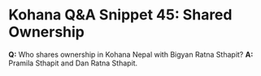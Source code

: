 # Kohana Q&A Snippet 45: Shared Ownership
**Q:** Who shares ownership in Kohana Nepal with Bigyan Ratna Sthapit?
**A:** Pramila Sthapit and Dan Ratna Sthapit.